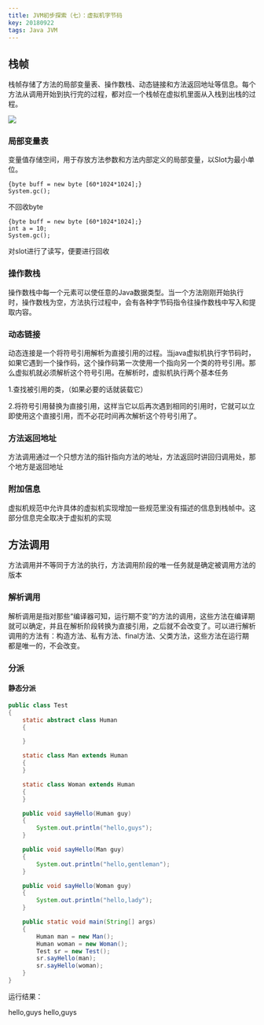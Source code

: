 ```yaml
---
title: JVM初步探索（七）：虚拟机字节码
key: 20180922
tags: Java JVM
---
```


## 栈帧

栈帧存储了方法的局部变量表、操作数栈、动态链接和方法返回地址等信息。每个方法从调用开始到执行完的过程，都对应一个栈帧在虚拟机里面从入栈到出栈的过程。

![](http://p73rf095s.bkt.clouddn.com/18-6-1/8771591.jpg)

### 局部变量表

变量值存储空间，用于存放方法参数和方法内部定义的局部变量，以Slot为最小单位。  



```
{byte buff = new byte [60*1024*1024];}
System.gc();
```

不回收byte

```
{byte buff = new byte [60*1024*1024];}
int a = 10;
System.gc();
```

对slot进行了读写，便要进行回收



### 操作数栈

操作数栈中每一个元素可以使任意的Java数据类型。当一个方法刚刚开始执行时，操作数栈为空，方法执行过程中，会有各种字节码指令往操作数栈中写入和提取内容。

### 动态链接

动态连接是一个将符号引用解析为直接引用的过程。当java虚拟机执行字节码时，如果它遇到一个操作码，这个操作码第一次使用一个指向另一个类的符号引用。那么虚拟机就必须解析这个符号引用。在解析时，虚拟机执行两个基本任务

1.查找被引用的类，（如果必要的话就装载它）

2.将符号引用替换为直接引用，这样当它以后再次遇到相同的引用时，它就可以立即使用这个直接引用，而不必花时间再次解析这个符号引用了。

### 方法返回地址

方法调用通过一个只想方法的指针指向方法的地址，方法返回时讲回归调用处，那个地方是返回地址

### 附加信息

虚拟机规范中允许具体的虚拟机实现增加一些规范里没有描述的信息到栈帧中。这部分信息完全取决于虚拟机的实现

## 方法调用

方法调用并不等同于方法的执行，方法调用阶段的唯一任务就是确定被调用方法的版本

### 解析调用

解析调用是指对那些“编译器可知，运行期不变”的方法的调用，这些方法在编译期就可以确定，并且在解析阶段转换为直接引用，之后就不会改变了。可以进行解析调用的方法有：构造方法、私有方法、final方法、父类方法，这些方法在运行期都是唯一的，不会改变。

### 分派

#### 静态分派

```java
public class Test
{
    static abstract class Human
    {

    }

    static class Man extends Human
    {
    }

    static class Woman extends Human
    {
    }

    public void sayHello(Human guy)
    {
        System.out.println("hello,guys");
    }

    public void sayHello(Man guy)
    {
        System.out.println("hello,gentleman");
    }

    public void sayHello(Woman guy)
    {
        System.out.println("hello,lady");
    }

    public static void main(String[] args)
    {
        Human man = new Man();
        Human woman = new Woman();
        Test sr = new Test();
        sr.sayHello(man);
        sr.sayHello(woman);
    }
}
```

运行结果：

hello,guys
hello,guys

